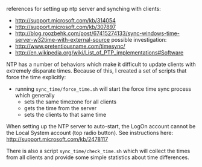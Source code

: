 references for setting up ntp server and synching with clients: 
* http://support.microsoft.com/kb/314054
* http://support.microsoft.com/kb/307897
* http://blog.roozbehk.com/post/67415274133/sync-windows-time-server-w32time-with-external-source
possible investigation:
* http://www.pretentiousname.com/timesync/
* http://en.wikipedia.org/wiki/List_of_PTP_implementations#Software


NTP has a number of behaviors which make it difficult to update clients with extremely disparate times. Because of this,  I created a set of scripts that force the time explicitly:
* running `sync_time/force_time.sh` will start the force time sync process which generally
	- sets the same timezone for all clients
	- gets the time from the server
	- sets the clients to that same time

When setting up the NTP server to auto-start, the LogOn account cannot be the Local System account (top radio button). See instructions here: http://support.microsoft.com/kb/2478117

There is also a script `sync_time/check_time.sh` which will collect the times from all clients and provide some simple statistics about time differences.